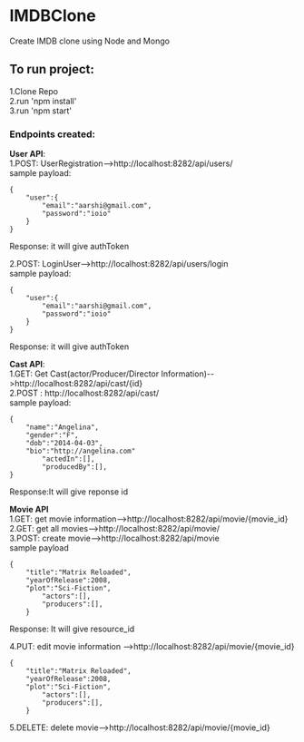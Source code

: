# IMDBClone
Create IMDB clone using Node and Mongo</br>

## To run project:</br>
1.Clone Repo</br>
2.run 'npm install'</br>
3.run 'npm start'</br>

### Endpoints created:

**User API**:</br>
1.POST: UserRegistration-->http://localhost:8282/api/users/ </br>
sample payload:
```
{
    "user":{
    	"email":"aarshi@gmail.com",
        "password":"ioio"
    }
}
```
Response: it will give authToken

2.POST: LoginUser-->http://localhost:8282/api/users/login</br>
sample payload:
```
{
    "user":{
    	"email":"aarshi@gmail.com",
        "password":"ioio"
    }
}
```
Response: it will give authToken

**Cast API**:</br>
1.GET: Get Cast(actor/Producer/Director Information)-->http://localhost:8282/api/cast/{id}</br>
2.POST : http://localhost:8282/api/cast/</br>
sample payload:
```
{
	"name":"Angelina",
	"gender":"F",
	"dob":"2014-04-03",
	"bio":"http://angelina.com"
        "actedIn":[],
        "producedBy":[],
}
```
Response:It will give reponse id</br>

**Movie API**</br>
1.GET: get movie information-->http://localhost:8282/api/movie/{movie_id}</br>
2.GET: get all movies-->http://localhost:8282/api/movie/</br>
3.POST: create movie-->http://localhost:8282/api/movie</br>
sample payload
```
{
	"title":"Matrix Reloaded",
	"yearOfRelease":2008,
	"plot":"Sci-Fiction",
        "actors":[],
        "producers":[],
    }
```
Response: It will give resource_id 

4.PUT: edit movie information -->http://localhost:8282/api/movie/{movie_id}
```
{
	"title":"Matrix Reloaded",
	"yearOfRelease":2008,
	"plot":"Sci-Fiction",
        "actors":[],
        "producers":[],
    }
```
5.DELETE: delete movie-->http://localhost:8282/api/movie/{movie_id}


